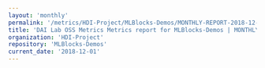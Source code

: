 ```yaml
---
layout: 'monthly'
permalink: '/metrics/HDI-Project/MLBlocks-Demos/MONTHLY-REPORT-2018-12-01/'
title: 'DAI Lab OSS Metrics Metrics report for MLBlocks-Demos | MONTHLY-REPORT-2018-12-01'
organization: 'HDI-Project'
repository: 'MLBlocks-Demos'
current_date: '2018-12-01'
---
```

